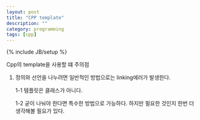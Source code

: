 ```yaml
---
layout: post
title: "CPP template"
description: ""
category: programming 
tags: [cpp]
---
```

{% include JB/setup %}

Cpp의 template을 사용할 떄 주의점

1. 정의와 선언을 나누려면 일반적인 방법으로는 linking에러가 발생한다.

	1-1 템플릿은 클래스가 아니다.

	1-2 굳이 나눠야 한다면 특수한 방법으로 가능하다. 하지만 필요한 것인지 한번 더 생각해볼 필요가 있다.


